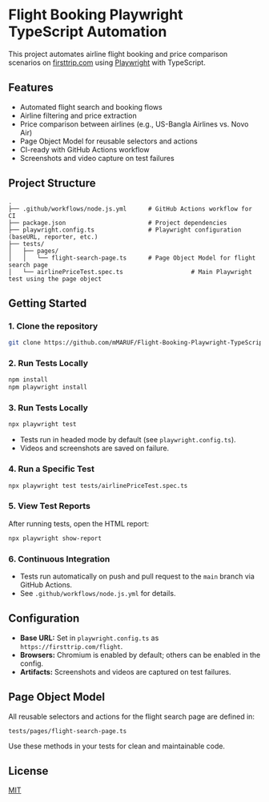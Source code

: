 # Flight Booking Playwright TypeScript Automation

This project automates airline flight booking and price comparison scenarios on [firsttrip.com](https://firsttrip.com/flight) using [Playwright](https://playwright.dev/) with TypeScript.

## Features

- Automated flight search and booking flows
- Airline filtering and price extraction
- Price comparison between airlines (e.g., US-Bangla Airlines vs. Novo Air)
- Page Object Model for reusable selectors and actions
- CI-ready with GitHub Actions workflow
- Screenshots and video capture on test failures

## Project Structure

```
.
├── .github/workflows/node.js.yml      # GitHub Actions workflow for CI
├── package.json                       # Project dependencies
├── playwright.config.ts               # Playwright configuration (baseURL, reporter, etc.)
├── tests/
│   ├── pages/
│   │   └── flight-search-page.ts      # Page Object Model for flight search page
│   └── airlinePriceTest.spec.ts                   # Main Playwright test using the page object
```

## Getting Started

### 1. Clone the repository

```sh
git clone https://github.com/mMARUF/Flight-Booking-Playwright-TypeScript.git
```

### 2. Run Tests Locally

```sh
npm install 
npm playwright install
```

### 3. Run Tests Locally

```sh
npx playwright test
```

- Tests run in headed mode by default (see `playwright.config.ts`).
- Videos and screenshots are saved on failure.

### 4. Run a Specific Test

```sh
npx playwright test tests/airlinePriceTest.spec.ts
```

### 5. View Test Reports

After running tests, open the HTML report:

```sh
npx playwright show-report
```

### 6. Continuous Integration

- Tests run automatically on push and pull request to the `main` branch via GitHub Actions.
- See `.github/workflows/node.js.yml` for details.

## Configuration

- **Base URL:** Set in `playwright.config.ts` as `https://firsttrip.com/flight`.
- **Browsers:** Chromium is enabled by default; others can be enabled in the config.
- **Artifacts:** Screenshots and videos are captured on test failures.

## Page Object Model

All reusable selectors and actions for the flight search page are defined in:

```
tests/pages/flight-search-page.ts
```

Use these methods in your tests for clean and maintainable code.


## License

[MIT](LICENSE)